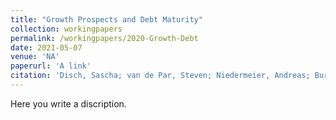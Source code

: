 ```yaml
---
title: "Growth Prospects and Debt Maturity"
collection: workingpapers
permalink: /workingpapers/2020-Growth-Debt
date: 2021-05-07
venue: 'NA'
paperurl: 'A link'
citation: 'Disch, Sascha; van de Par, Steven; Niedermeier, Andreas; Burdiel Pérez, Elena; Berasategui Ceberio, Ane; Edler, Bernd. (2018). &quot;Improved psychoacoustic model for efficient perceptual audio codecs.&quot; <i>AES - New York</i>.'
---
```

Here you write a discription.